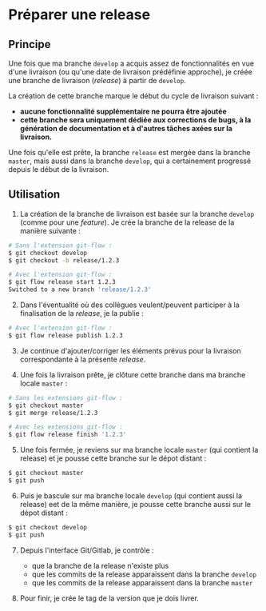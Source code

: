 # Préparer une release

## Principe

Une fois que ma branche `develop` a acquis assez de fonctionnalités en vue d'une livraison (ou qu'une date de livraison prédéfinie approche), je créée une branche de livraison (_release_) à partir de `develop`.

La création de cette branche marque le début du cycle de livraison suivant : 
* **aucune fonctionnalité supplémentaire ne pourra être ajoutée**
* **cette branche sera uniquement dédiée aux corrections de bugs, à la génération de documentation et à d'autres tâches axées sur la livraison.**

Une fois qu'elle est prête, la branche `release` est mergée dans la branche `master`, mais aussi dans la branche `develop`, qui a certainement progressé depuis le début de la livraison.

## Utilisation

1. La création de la branche de livraison est basée sur la branche `develop` (comme pour une _feature_). Je crée la branche de la release de la manière suivante :
```sh
# Sans l'extension git-flow :
$ git checkout develop
$ git checkout -b release/1.2.3

# Avec l'extension git-flow :
$ git flow release start 1.2.3
Switched to a new branch 'release/1.2.3'
```

2. Dans l'éventualité où des collègues veulent/peuvent participer à la finalisation de la _release_, je la publie :
```sh
# Avec l'extension git-flow :
$ git flow release publish 1.2.3
```

3. Je continue d'ajouter/corriger les éléments prévus pour la livraison correspondante à la présente _release_.

4. Une fois la livraison prête, je clôture cette branche dans ma branche locale `master` :
```sh
# Sans les extensions git-flow :
$ git checkout master
$ git merge release/1.2.3

# Avec les extensions git-flow :
$ git flow release finish '1.2.3'
```

5. Une fois fermée, je reviens  sur ma branche locale `master` (qui contient la release)  et je pousse cette branche sur le dépot distant :
```sh
$ git checkout master
$ git push
```

6. Puis je bascule sur ma branche locale `develop` (qui contient aussi la release) eet de la même manière, je pousse cette branche aussi sur le dépot distant :
```sh
$ git checkout develop
$ git push
```

7. Depuis l'interface Git/Gitlab, je contrôle :
   * que la branche de la release n'existe plus
   * que les commits de la release apparaissent dans la branche `develop`
   * que les commits de la release apparaissent dans la branche `master`

8. Pour finir, je crée le tag de la version que je dois livrer.